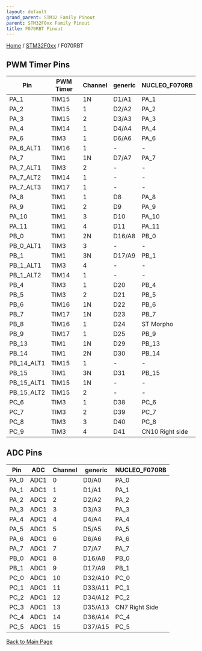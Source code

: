 ```yaml
---
layout: default
grand_parent: STM32 Family Pinout
parent: STM32F0xx Family Pinout
title: F070RBT Pinout
---
```


[Home](../../index.md) / [STM32F0xx](../index.md) / F070RBT

## PWM Timer Pins

| Pin | PWM Timer | Channel | generic | NUCLEO_F070RB |
| --- | --- | --- | --- | --- |
| PA_1 | TIM15 | 1N | D1/A1 | PA_1 |
| PA_2 | TIM15 | 1 | D2/A2 | PA_2 |
| PA_3 | TIM15 | 2 | D3/A3 | PA_3 |
| PA_4 | TIM14 | 1 | D4/A4 | PA_4 |
| PA_6 | TIM3 | 1 | D6/A6 | PA_6 |
| PA_6_ALT1 | TIM16 | 1 | - | - |
| PA_7 | TIM1 | 1N | D7/A7 | PA_7 |
| PA_7_ALT1 | TIM3 | 2 | - | - |
| PA_7_ALT2 | TIM14 | 1 | - | - |
| PA_7_ALT3 | TIM17 | 1 | - | - |
| PA_8 | TIM1 | 1 | D8 | PA_8 |
| PA_9 | TIM1 | 2 | D9 | PA_9 |
| PA_10 | TIM1 | 3 | D10 | PA_10 |
| PA_11 | TIM1 | 4 | D11 | PA_11 |
| PB_0 | TIM1 | 2N | D16/A8 | PB_0 |
| PB_0_ALT1 | TIM3 | 3 | - | - |
| PB_1 | TIM1 | 3N | D17/A9 | PB_1 |
| PB_1_ALT1 | TIM3 | 4 | - | - |
| PB_1_ALT2 | TIM14 | 1 | - | - |
| PB_4 | TIM3 | 1 | D20 | PB_4 |
| PB_5 | TIM3 | 2 | D21 | PB_5 |
| PB_6 | TIM16 | 1N | D22 | PB_6 |
| PB_7 | TIM17 | 1N | D23 | PB_7 |
| PB_8 | TIM16 | 1 | D24 | ST Morpho |
| PB_9 | TIM17 | 1 | D25 | PB_9 |
| PB_13 | TIM1 | 1N | D29 | PB_13 |
| PB_14 | TIM1 | 2N | D30 | PB_14 |
| PB_14_ALT1 | TIM15 | 1 | - | - |
| PB_15 | TIM1 | 3N | D31 | PB_15 |
| PB_15_ALT1 | TIM15 | 1N | - | - |
| PB_15_ALT2 | TIM15 | 2 | - | - |
| PC_6 | TIM3 | 1 | D38 | PC_6 |
| PC_7 | TIM3 | 2 | D39 | PC_7 |
| PC_8 | TIM3 | 3 | D40 | PC_8 |
| PC_9 | TIM3 | 4 | D41 | CN10 Right side |


## ADC Pins

| Pin | ADC | Channel | generic | NUCLEO_F070RB |
| --- | --- | --- | --- | --- |
| PA_0 | ADC1 | 0 | D0/A0 | PA_0 |
| PA_1 | ADC1 | 1 | D1/A1 | PA_1 |
| PA_2 | ADC1 | 2 | D2/A2 | PA_2 |
| PA_3 | ADC1 | 3 | D3/A3 | PA_3 |
| PA_4 | ADC1 | 4 | D4/A4 | PA_4 |
| PA_5 | ADC1 | 5 | D5/A5 | PA_5 |
| PA_6 | ADC1 | 6 | D6/A6 | PA_6 |
| PA_7 | ADC1 | 7 | D7/A7 | PA_7 |
| PB_0 | ADC1 | 8 | D16/A8 | PB_0 |
| PB_1 | ADC1 | 9 | D17/A9 | PB_1 |
| PC_0 | ADC1 | 10 | D32/A10 | PC_0 |
| PC_1 | ADC1 | 11 | D33/A11 | PC_1 |
| PC_2 | ADC1 | 12 | D34/A12 | PC_2 |
| PC_3 | ADC1 | 13 | D35/A13 | CN7 Right Side |
| PC_4 | ADC1 | 14 | D36/A14 | PC_4 |
| PC_5 | ADC1 | 15 | D37/A15 | PC_5 |


[Back to Main Page](../../index.md)
